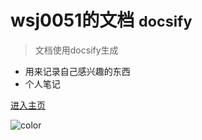 
# wsj0051的文档 <small>docsify</small>

> 文档使用docsify生成

- 用来记录自己感兴趣的东西 
- 个人笔记

[进入主页](README)

![color](#f0f0f0)
